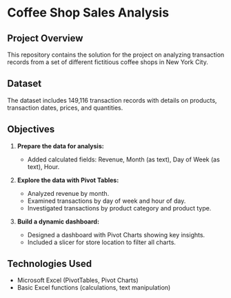 # Coffee Shop Sales Analysis

## Project Overview
This repository contains the solution for the project on analyzing transaction records from a set of different fictitious coffee shops in New York City.

## Dataset
The dataset includes 149,116 transaction records with details on products, transaction dates, prices, and quantities.

## Objectives
1. **Prepare the data for analysis:**
   - Added calculated fields: Revenue, Month (as text), Day of Week (as text), Hour.
   
2. **Explore the data with Pivot Tables:**
   - Analyzed revenue by month.
   - Examined transactions by day of week and hour of day.
   - Investigated transactions by product category and product type.

3. **Build a dynamic dashboard:**
   - Designed a dashboard with Pivot Charts showing key insights.
   - Included a slicer for store location to filter all charts.

## Technologies Used
- Microsoft Excel (PivotTables, Pivot Charts)
- Basic Excel functions (calculations, text manipulation)

